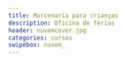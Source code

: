 ```yaml
---
title: Marcenaria para crianças
description: Oficina de férias
header: nuvemcover.jpg
categories: cursos
swipebox: nuvem_
---
```

